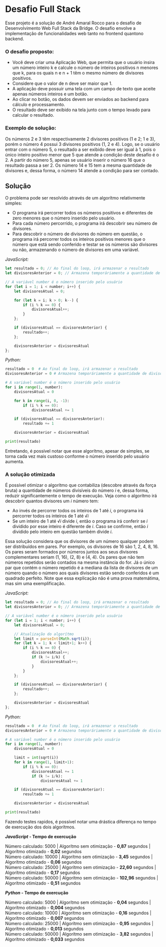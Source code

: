 # Desafio Full Stack

Esse projeto é a solução de André Amaral Rocco para o desafio de Desenvolvimento Web Full Stack da Bridge. O desafio envolve a implementação de funcionalidades web tanto no frontend quantono backend.

### O desafio proposto:
- Você deve criar uma Aplicação Web, que permita que o usuário insira um número inteiro k e calcule o número de inteiros positivos n menores que k, para os quais n e n + 1 têm o mesmo número de divisores positivos.
- Considere que o valor de n deve ser maior que 1.
- A aplicação deve possuir uma tela com um campo de texto que aceite apenas números inteiros e um botão.
- Ao clicar no botão, os dados devem ser enviados ao backend para cálculo e processamento.
- O resultado deve ser exibido na tela junto com o tempo levado para calcular o resultado.

### Exemplo de solução:
Os números 2 e 3 têm respectivamente 2 divisores positivos (1 e 2; 1 e 3), porém o número 4 possui 3 divisores positivos (1, 2 e 4). Logo, se o usuário entrar com o número 5, o resultado a ser exibido deve ser igual à 1, pois o único inteiro positivo menor que 5 que atende a condição deste desafio é o 2. A partir do número 5, apenas se usuário inserir o número 16 que o resultado passa a ser 2. Os número 14 e 15 tem a mesma quantidade de divisores e, dessa forma, o número 14 atende a condição para ser contado.

## Solução
O problema pode ser resolvido através de um algorítmo relativmente simples:
- O programa irá percorrer todos os números positivos e diferentes de zero menores que o número inserido pelo usuário.
- Para cada número percorrido, o programa irá descobrir seu número de divisores.
- Para descobrir o número de divisores do número em questão, o programa irá percorrer todos os inteiros positivos menores que o número que está sendo conferido e testar se os números são divisores ou não, armazenando o número de divisores em uma variável.

*JavaScript:*
```js
let resultado = 0; // Ao final do loop, irá armazenar o resultado
let divisoresAnterior = 0; // Armazena temporáriamente a quantidade de divisores do último número do loop

// A variável number é o número inserido pelo usuário
for (let i = 1; i < number; i++) {
    let divisoresAtual = 0;

    for (let k = i; k > 0; k--) {
        if (i % k == 0) { 
            divisoresAtual++;
        }
    };

    if (divisoresAtual == divisoresAnterior) {
        resultado++;
    };

    divisoresAnterior = divisoresAtual
};
```

*Python:*
```py
resultado = 0  # Ao final do loop, irá armazenar o resultado
divisoresAnterior = 0 # Armazena temporáriamente a quantidade de divisores do último número do loop

# A variável number é o número inserido pelo usuário
for i in range(1, number):
    divisoresAtual = 0

    for k in range(i, 0, -1):
        if (i % k == 0): 
            divisoresAtual += 1

    if (divisoresAtual == divisoresAnterior):
        resultado += 1

    divisoresAnterior = divisoresAtual

print(resultado)
```

Entretando, é possível notar que esse algorítmo, apesar de simples, se torna cada vez mais custoso conforme o número inserido pelo usuário aumenta.

### A solução otimizada

É possível otimizar o algorítmo que contabiliza (descobre através da força bruta) a quantidade de números divisíveis do número *i* e, dessa forma, reduzir significantemente o tempo de execução. 
Veja como o algorítmo irá descobrir quantos divisores um *i* número tem:
- Ao invés de percorrer todos os inteiros de 1 até *i*, o programa irá percorrer todos os inteiros de 1 até √*i*
- Se um inteiro de 1 até √*i* divide *i*, então o programa irá conferir se *i* dividido por esse inteiro é diferente de *i*. Caso se confirme, então *i* dividido pelo inteiro em questão também divide *i*.

Essa solução considera que os divisores de um número qualquer podem ser distribuídos em pares. Por exemplo, os divisores de 16 são 1, 2, 4, 8, 16. Os pares seram formados por números juntos aos seus divisores complementares seriam (1, 16), (2, 8) e (4, 4). Os pares que não tem números repetidos serão contados na mesma instância do for. Já o único par que contém o número repetido é a mediana da lista de divisores de um número quando o número aos quais divisores estão sendo conferidos é um quadrado perfeito.
Note que essa explicação não é uma prova matemátima, mas sim uma exemplificação.

*JavaScript:*
```js
let resultado = 0; // Ao final do loop, irá armazenar o resultado
let divisoresAnterior = 0; // Armazena temporáriamente a quantidade de divisores do último número do loop

// A variável number é o número inserido pelo usuário
for (let i = 1; i < number; i++) {
    let divisoresAtual = 0;

    // Atualização do algorítmo
    let limit = parseInt(Math.sqrt(i));
    for (let k = 1; k < limit+1; k++) {
        if (i % k == 0) { 
            divisoresAtual++;
            if (k != i/k) {
                divisoresAtual++;
            }
        }
    };

    if (divisoresAtual == divisoresAnterior) {
        resultado++;
    };

    divisoresAnterior = divisoresAtual
};
```

*Python:*
```py
resultado = 0  # Ao final do loop, irá armazenar o resultado
divisoresAnterior = 0 # Armazena temporáriamente a quantidade de divisores do último número do loop

# A variável number é o número inserido pelo usuário
for i in range(1, number):
    divisoresAtual = 0

    limit = int(sqrt(i))
    for k in range(1, limit+1):
        if (i % k == 0): 
            divisoresAtual += 1
            if (k != i/k):
                divisoresAtual += 1

    if (divisoresAtual == divisoresAnterior):
        resultado += 1

    divisoresAnterior = divisoresAtual

print(resultado)
```

Fazendo testes rapidos, é possível notar uma drástica diferença no tempo de exercução dos dois algorítmos.


***JavaScript* - Tempo de exercução**

Número calculado: 5000 | Algorítmo sem otimização - **0,87** segundos | Algorítmo otimizado - **0,02** segundos <br>
Número calculado: 10000 | Algorítmo sem otimização - **3,45** segundos | Algorítmo otimizado - **0,06** segundos <br>
Número calculado: 25000 | Algorítmo sem otimização - **22,60** segundos | Algorítmo otimizado - **0,17** segundos <br>
Número calculado: 50000 | Algorítmo sem otimização - **102,96** segundos | Algorítmo otimizado - **0,51** segundos <br>

***Python* - Tempo de exercução**

Número calculado: 5000 | Algorítmo sem otimização - **0,04** segundos | Algorítmo otimizado - **0,004** segundos <br>
Número calculado: 10000 | Algorítmo sem otimização - **0,16** segundos | Algorítmo otimizado - **0,007** segundos <br>
Número calculado: 25000 | Algorítmo sem otimização - **0,95** segundos | Algorítmo otimizado - **0,013** segundos <br>
Número calculado: 50000 | Algorítmo sem otimização - **3,82** segundos | Algorítmo otimizado - **0,033** segundos <br>